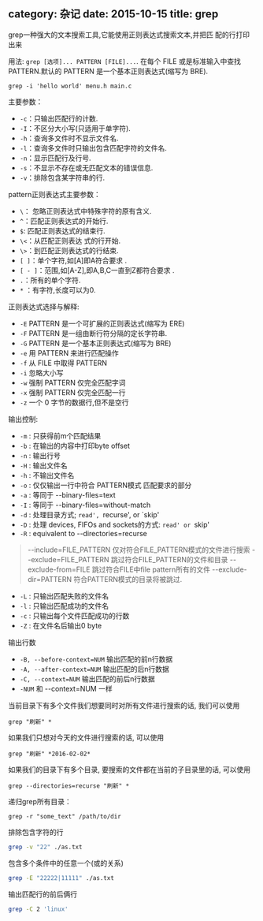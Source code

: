 category: 杂记
date: 2015-10-15
title: grep
---
grep一种强大的文本搜索工具,它能使用正则表达式搜索文本,并把匹 配的行打印出来

用法: `grep [选项]... PATTERN [FILE]...`. 在每个 FILE 或是标准输入中查找 PATTERN.默认的 PATTERN 是一个基本正则表达式(缩写为 BRE).
```shell
grep -i 'hello world' menu.h main.c
```

主要参数：
* `-c`：只输出匹配行的计数.
* `-I`：不区分大小写(只适用于单字符).
* `-h`：查询多文件时不显示文件名.
* `-l`：查询多文件时只输出包含匹配字符的文件名.
* `-n`：显示匹配行及行号.
* `-s`：不显示不存在或无匹配文本的错误信息.
* `-v`：排除包含某字符串的行.

pattern正则表达式主要参数：
* `\`： 忽略正则表达式中特殊字符的原有含义.
* `^`：匹配正则表达式的开始行.
* `$`: 匹配正则表达式的结束行.
* `\<`：从匹配正则表达 式的行开始.
* `\>`：到匹配正则表达式的行结束.
* `[ ]`：单个字符,如[A]即A符合要求 .
* `[ - ]`：范围,如[A-Z],即A,B,C一直到Z都符合要求 .
* `.`：所有的单个字符.
* `*` ：有字符,长度可以为0.

正则表达式选择与解释:
* `-E`     PATTERN 是一个可扩展的正则表达式(缩写为 ERE)
* `-F`     PATTERN 是一组由断行符分隔的定长字符串.
* `-G`     PATTERN 是一个基本正则表达式(缩写为 BRE)
* `-e`     用 PATTERN 来进行匹配操作
* `-f`     从 FILE 中取得 PATTERN
* `-i`     忽略大小写
* `-w`     强制 PATTERN 仅完全匹配字词
* `-x`     强制 PATTERN 仅完全匹配一行
* `-z`     一个 0 字节的数据行,但不是空行

输出控制:
* `-m` : 只获得前m个匹配结果
* `-b` : 在输出的内容中打印byte offset
* `-n` : 输出行号
* `-H` : 输出文件名
* `-h` : 不输出文件名
* `-o` : 仅仅输出一行中符合 PATTERN模式 匹配要求的部分
* `-a` : 等同于 --binary-files=text
* `-I` : 等同于 --binary-files=without-match
* `-d` : 处理目录方式; `read', `recurse', or `skip'
* `-D` : 处理 devices, FIFOs and sockets的方式: `read' or `skip'
* `-R` : equivalent to --directories=recurse
>    --include=FILE_PATTERN  仅对符合FILE_PATTERN模式的文件进行搜索
>     --exclude=FILE_PATTERN  跳过符合FILE_PATTERN的文件和目录
>     --exclude-from=FILE   跳过符合FILE中file pattern所有的文件
>     --exclude-dir=PATTERN  符合PATTERN模式的目录将被跳过.
* `-L` :  只输出匹配失败的文件名
* `-l` : 只输出匹配成功的文件名
* `-c` : 只输出每个文件匹配成功的行数
* `-Z` : 在文件名后输出0 byte

输出行数
* `-B, --before-context=NUM`  输出匹配的前n行数据
* `-A, --after-context=NUM`   输出匹配的后n行数据
* `-C, --context=NUM`         输出匹配的前后n行数据
* `-NUM`                      和 --context=NUM 一样

当前目录下有多个文件我们想要同时对所有文件进行搜索的话, 我们可以使用
```shell
grep "刷新" *
```
如果我们只想对今天的文件进行搜索的话, 可以使用
```shell
grep "刷新" *2016-02-02*
```
如果我们的目录下有多个目录, 要搜索的文件都在当前的子目录里的话, 可以使用
```shell
grep --directories=recurse "刷新" *
```
递归grep所有目录：
```shell
grep -r "some_text" /path/to/dir
```
排除包含字符的行
```bash
grep -v "22" ./as.txt
```
包含多个条件中的任意一个(或的关系)
```bash
grep -E "22222|11111" ./as.txt
```
输出匹配行的前后俩行
```bash
grep -C 2 'linux'
```